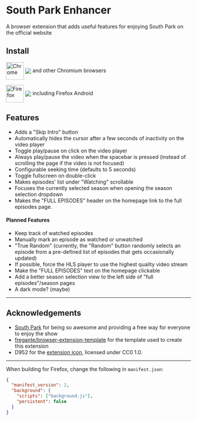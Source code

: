 # South Park Enhancer
A browser extension that adds useful features for enjoying South Park on the official website

## Install

[link-chrome]: https://chrome.google.com/webstore/detail/south-park-enhancer/maaedhmkhgeojhcgohfgejelmbkfcppa 'Version published on Chrome Web Store'
[link-firefox]: https://addons.mozilla.org/firefox/addon/south-park-enhancer/ 'Version published on Mozilla Add-ons'

[<img src="https://raw.githubusercontent.com/alrra/browser-logos/90fdf03c/src/chrome/chrome.svg" width="48" alt="Chrome" valign="middle">][link-chrome] [<img valign="middle" src="https://img.shields.io/chrome-web-store/v/maaedhmkhgeojhcgohfgejelmbkfcppa.svg?label=%20">][link-chrome] and other Chromium browsers

[<img src="https://raw.githubusercontent.com/alrra/browser-logos/90fdf03c/src/firefox/firefox.svg" width="48" alt="Firefox" valign="middle">][link-firefox] [<img valign="middle" src="https://img.shields.io/amo/v/south-park-enhancer.svg?label=%20">][link-firefox] including Firefox Android


## Features
* Adds a "Skip Intro" button
* Automatically hides the cursor after a few seconds of inactivity on the video player
* Toggle play/pause on click on the video player
* Always play/pause the video when the spacebar is pressed (instead of scrolling
  the page if the video is not focused)
* Configurable seeking time (defaults to 5 seconds)
* Toggle fullscreen on double-click
* Makes episodes' list under "Watching" scrollable
* Focuses the currently selected season when opening the season selection dropdown
* Makes the "FULL EPISODES" header on the homepage link to the full episodes page.

#### Planned Features
* Keep track of watched episodes
* Manually mark an episode as watched or unwatched
* "True Random" (currently, the "Random" button randomly selects an episode from 
  a pre-defined list of episodes that gets occasionally updated)
* If possible, force the HLS player to use the highest quality video stream
* Make the "FULL EPISODES" text on the homepage clickable
* Add a better season selection view to the left side of "full episodes"/season pages
* A dark mode? (maybe)

---

## Acknowledgements
* [South Park](https://www.southparkstudios.com) for being so awesome and providing a free
  way for everyone to enjoy the show
* [fregante/browser-extension-template](https://github.com/fregante/browser-extension-template)
  for the template used to create this extension
* D952 for the [extension icon](https://commons.wikimedia.org/wiki/File:Stan_Marsh.svg),
  licensed under CC0 1.0.

---

When building for Firefox, change the following in `manifest.json`:
```json
{
  "manifest_version": 2,
  "background": {
    "scripts": ["background.js"],
    "persistent": false
  }
}
```